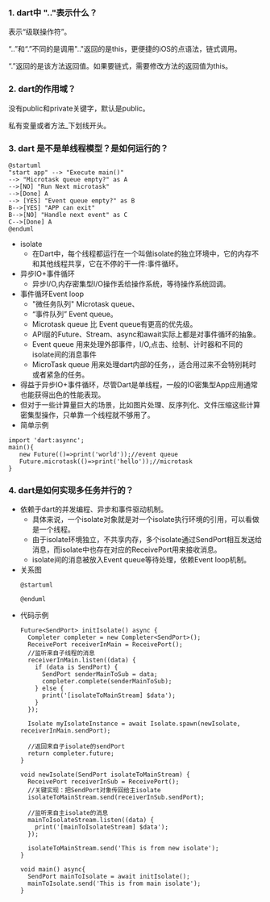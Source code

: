 ### 1. dart中 ".."表示什么？
   
   表示“级联操作符”。

   “..”和“.”不同的是调用".."返回的是this，更便捷的iOS的点语法，链式调用。

   “.”返回的是该方法返回值。如果要链式，需要修改方法的返回值为this。

### 2. dart的作用域？
   
   没有public和private关键字，默认是public。

   私有变量或者方法_下划线开头。

### 3. dart 是不是单线程模型？是如何运行的？
   ```plantuml
   @startuml
   "start app" --> "Execute main()"
   --> "Microtask queue empty?" as A 
   -->[NO] "Run Next microtask"
   -->[Done] A
   --> [YES] "Event queue empty?" as B
   B-->[YES] "APP can exit"
   B-->[NO] "Handle next event" as C
   C-->[Done] A  
   @enduml
   ```
+ isolate
  - 在Dart中，每个线程都运行在一个叫做isolate的独立环境中，它的内存不和其他线程共享，它在不停的干一件:事件循环。
+ 异步IO+事件循环
   - 异步I/O,内存密集型I/O操作丢给操作系统，等待操作系统回调。
+ 事件循环Event loop
   - "微任务队列" Microtask queue、
   - “事件队列” Event queue。
   - Microtask queue 比 Event queue有更高的优先级。
   - API层的Future、Stream、async和await实际上都是对事件循环的抽象。
   - Event queue 用来处理外部事件，I/O,点击、绘制、计时器和不同的isolate间的消息事件
   - MicroTask queue 用来处理dart内部的任务，，适合用过来不会特别耗时或者紧急的任务。
+ 得益于异步IO+事件循环，尽管Dart是单线程，一般的IO密集型App应用通常也能获得出色的性能表现。
+ 但对于一些计算量巨大的场景，比如图片处理、反序列化、文件压缩这些计算密集型操作，只单靠一个线程就不够用了。
+ 简单示例
```
import 'dart:asynnc';
main(){
   new Future(()=>print('world'));//event queue
   Future.microtask(()=>print('hello'));//microtask
}
```

### 4. dart是如何实现多任务并行的？
+ 依赖于dart的并发编程、异步和事件驱动机制。
   - 具体来说，一个isolate对象就是对一个isolate执行环境的引用，可以看做是一个线程。
   - 由于isolate环境独立，不共享内存，多个isolate通过SendPort相互发送给消息，而isolate中也存在对应的ReceivePort用来接收消息。
   - isolate间的消息被放入Event queue等待处理，依赖Event loop机制。
+ 关系图
  ```plantuml
  @startuml
  
  @enduml
  ```
+ 代码示例
  ```
  Future<SendPort> initIsolate() async {
    Completer completer = new Completer<SendPort>();
    ReceivePort receiverInMain = ReceivePort();
    //监听来自子线程的消息
    receiverInMain.listen((data) {
      if (data is SendPort) {
        SendPort senderMainToSub = data;
        completer.complete(senderMainToSub);
      } else {
        print('[isolateToMainStream] $data');
      }
    });

    Isolate myIsolateInstance = await Isolate.spawn(newIsolate, receiverInMain.sendPort);

    //返回来自子isolate的sendPort
    return completer.future; 
  }

  void newIsolate(SendPort isolateToMainStream) {
    ReceivePort receiverInSub = ReceivePort();
    //关键实现：把SendPort对象传回给主isolate
    isolateToMainStream.send(receiverInSub.sendPort);

    //监听来自主isolate的消息
    mainToIsolateStream.listen((data) {
      print('[mainToIsolateStream] $data');
    });

    isolateToMainStream.send('This is from new isolate');
  }

  void main() async{
    SendPort mainToIsolate = await initIsolate();
    mainToIsolate.send('This is from main isolate');
  }

```


  

